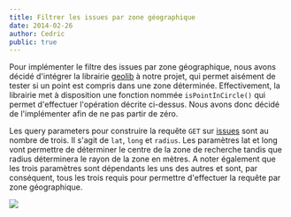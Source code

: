 ```yaml
---
title: Filtrer les issues par zone géographique
date: 2014-02-26
author: Cedric
public: true
---
```


Pour implémenter le filtre des issues par zone géographique, nous avons décidé d'intégrer la librairie [geolib](https://github.com/manuelbieh/Geolib) à notre projet, qui permet aisément de tester si un point est compris dans une zone déterminée. Effectivement, la librairie met à disposition une fonction nommée `isPointInCircle()` qui permet d'effectuer l'opération décrite ci-dessus. Nous avons donc décidé de l'implémenter afin de ne pas partir de zéro.

Les query parameters pour construire la requête `GET` sur [issues](/api/reference/#issues) sont au nombre de trois. Il s'agit de `lat`, `long` et `radius`. Les paramètres lat et long vont permettre de déterminer le centre de la zone de recherche tandis que radius déterminera le rayon de la zone en mètres. A noter également que les trois paramètres sont dépendants les uns des autres et sont, par conséquent, tous les trois requis pour permettre d'effectuer la requête par zone géographique. 

<img src="http://maps.google.com/maps/api/staticmap?size=600x500&path=fillcolor:0x00FF00|weight:1|color:0xFFFFFF|enc:eckzGatbe@Tk[`Ag[lB_[tCqZ`E_ZjFiYpGqXxHsW|IoV`KkUbLcTbMwR~MgQxNuOrOaNhPiL|PqJjQwHxQyFdR{DlR_CnR}@rR?pR|@jR~BdRzDxQxFlQvHzPpJhPhLrO`NxNtO`NfQ`MvRbLbT`KjU|InVxHrWpGpXjFhY`E~YvCpZjB~Z`Af[Tj[Uj[aAf[kB~ZwCpZaE~YkFhYqGpXyHpW}IpVaKjUcLbTaMvRaNfQyNtOsO`NiPhL{PpJmQtHyQzFeRzDkR|BqR~@sR?oR_AmR}BeR{DyQ{FkQuH}PqJiPiLsOaNyNuO_NgQcMwRcLcTaKkU}IqVyHqWqGqXkFiYaE_ZuCqZmB_[aAg[Uk[&sensor=true" border="0"/>


